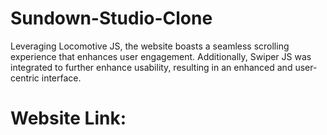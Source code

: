 ﻿# Sundown-Studio-Clone
Leveraging Locomotive JS, the website boasts a seamless scrolling experience that enhances user engagement. Additionally, Swiper JS was integrated to further enhance usability, resulting in an enhanced and user-centric interface.

# Website Link: 
